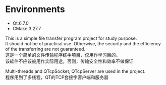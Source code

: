 <h1>Environments</h1>
<ul>
  <li>Qt:6.7.0</li>
  <li>CMake:3.27.7</li>
</ul>

<p>This is a simple file transfer program project for study purpose.<br>
It should not be of practical use. Otherwise, the security and the efficiency of the transferring are not guaranteed.<br>
这是一个简单的文件传输程序练手项目，仅用作学习目的。<br>
该软件不应该被用作实际用途，否则，传输安全性和效率不做保证</p>

<p>Multi-threads and QTcpSocket, QTcpServer are used in the project.<br>
程序用到了多线程，QT的TCP套接字客户端和服务器</p>
